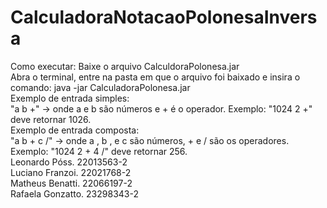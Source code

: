 # CalculadoraNotacaoPolonesaInversa
Como executar:
Baixe o arquivo CalculdoraPolonesa.jar <br>
Abra o terminal, entre na pasta em que o arquivo foi baixado e insira o comando: java -jar CalculadoraPolonesa.jar <br>
Exemplo de entrada simples: <br>
"a b +" → onde a e b são números e + é o operador. Exemplo: "1024 2 +" deve retornar 1026. <br>
Exemplo de entrada composta: <br>
"a b + c /" → onde a , b , e c são números, + e / são os operadores. Exemplo: "1024 2 + 4 /" deve retornar 256.
<br>
Leonardo Póss. 22013563-2 <br>
Luciano Franzoi. 22021768-2<br>
Matheus Benatti. 22066197-2<br>
Rafaela Gonzatto. 23298343-2<br>

